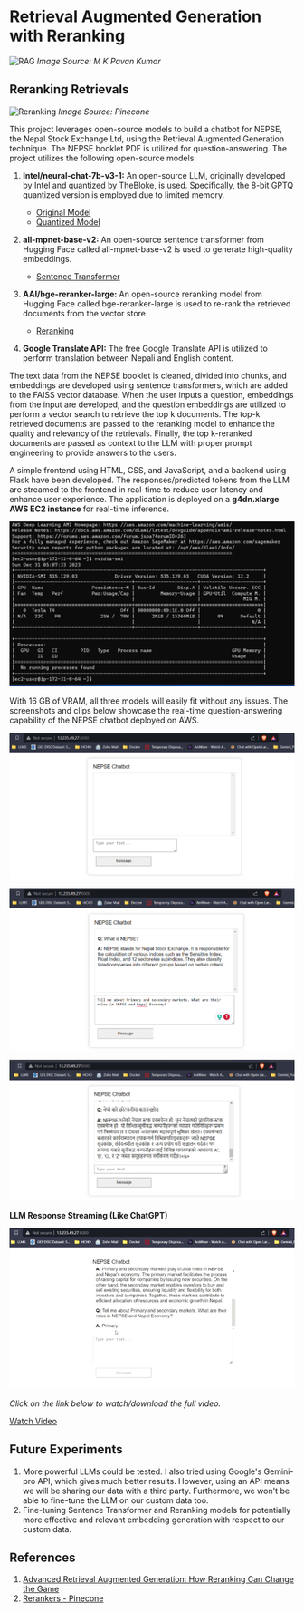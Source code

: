 # Retrieval Augmented Generation with Reranking

![RAG](https://miro.medium.com/v2/resize:fit:828/format:webp/1*JJVnbQkUByd_NXXg8AD46w.png)
*Image Source: M K Pavan Kumar*

## Reranking Retrievals

![Reranking](https://cdn.sanity.io/images/vr8gru94/production/906c3c0f8fe637840f134dbf966839ef89ac7242-3443x1641.png)
*Image Source: Pinecone*

This project leverages open-source models to build a chatbot for NEPSE, the Nepal Stock Exchange Ltd, using the Retrieval Augmented Generation technique. The NEPSE booklet PDF is utilized for question-answering. The project utilizes the following open-source models:

1. **Intel/neural-chat-7b-v3-1:** An open-source LLM, originally developed by Intel and quantized by TheBloke, is used. Specifically, the 8-bit GPTQ quantized version is employed due to limited memory.
   - [Original Model](https://huggingface.co/Intel/neural-chat-7b-v3-1)
   - [Quantized Model](https://huggingface.co/TheBloke/neural-chat-7B-v3-1-GPTQ)

2. **all-mpnet-base-v2:** An open-source sentence transformer from Hugging Face called all-mpnet-base-v2 is used to generate high-quality embeddings.
   - [Sentence Transformer](https://huggingface.co/sentence-transformers/all-mpnet-base-v2)

3. **AAI/bge-reranker-large:** An open-source reranking model from Hugging Face called bge-reranker-large is used to re-rank the retrieved documents from the vector store.
   - [Reranking](https://huggingface.co/BAAI/bge-reranker-large)

4. **Google Translate API:** The free Google Translate API is utilized to perform translation between Nepali and English content.

The text data from the NEPSE booklet is cleaned, divided into chunks, and embeddings are developed using sentence transformers, which are added to the FAISS vector database. When the user inputs a question, embeddings from the input are developed, and the question embeddings are utilized to perform a vector search to retrieve the top k documents. The top-k retrieved documents are passed to the reranking model to enhance the quality and relevancy of the retrievals. Finally, the top k-reranked documents are passed as context to the LLM with proper prompt engineering to provide answers to the users.

A simple frontend using HTML, CSS, and JavaScript, and a backend using Flask have been developed. The responses/predicted tokens from the LLM are streamed to the frontend in real-time to reduce user latency and enhance user experience. The application is deployed on a **g4dn.xlarge AWS EC2 instance** for real-time inference.

![Instance GPU](Images/1.png)

With 16 GB of VRAM, all three models will easily fit without any issues. The screenshots and clips below showcase the real-time question-answering capability of the NEPSE chatbot deployed on AWS.

![Screenshot 1](Images/2.png)

![Screenshot 2](Images/3.png)

![Screenshot 3](Images/4.png)

**LLM Response Streaming (Like ChatGPT)**

![LLM Response Streaming Preview](Images/preview.gif)

*Click on the link below to watch/download the full video.*

[Watch Video](Images/Recording%202023-12-31%20111153.mp4)

## Future Experiments

1. More powerful LLMs could be tested. I also tried using Google's Gemini-pro API, which gives much better results. However, using an API means we will be sharing our data with a third party. Furthermore, we won't be able to fine-tune the LLM on our custom data too.
2. Fine-tuning Sentence Transformer and Reranking models for potentially more effective and relevant embedding generation with respect to our custom data.

## References

1. [Advanced Retrieval Augmented Generation: How Reranking Can Change the Game](https://medium.com/@manthapavankumar11/advanced-retrieval-augmented-generation-how-reranking-can-change-the-game-d06e12b77074)
2. [Rerankers - Pinecone](https://www.pinecone.io/learn/series/rag/rerankers/)